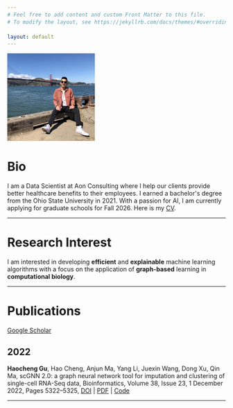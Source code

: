 ```yaml
---
# Feel free to add content and custom Front Matter to this file.
# To modify the layout, see https://jekyllrb.com/docs/themes/#overriding-theme-defaults

layout: default
---
```

<img src="/asset/me/me.jpg" width="40%" />


# Bio

I am a Data Scientist at Aon Consulting where I help our clients provide better healthcare benefits to their employees. I earned a bachelor's degree from the Ohio State University in 2021. With a passion for AI, I am currently applying for graduate schools for Fall 2026. Here is my [CV](/asset/me/Gu_CV_20221206.pdf).

___


# Research Interest

I am interested in developing **efficient** and **explainable** machine learning algorithms with a focus on the application of **graph-based** learning in **computational biology**. 

___


# Publications
[Google Scholar](https://scholar.google.com/citations?user=Oof2O34AAAAJ&hl=en)

## 2022

**Haocheng Gu**, Hao Cheng, Anjun Ma, Yang Li, Juexin Wang, Dong Xu, Qin Ma, scGNN 2.0: a graph neural network tool for imputation and clustering of single-cell RNA-Seq data, Bioinformatics, Volume 38, Issue 23, 1 December 2022, Pages 5322–5325, [DOI](https://doi.org/10.1093/bioinformatics/btac684) | [PDF](https://academic.oup.com/bioinformatics/article-pdf/38/23/5322/47466040/btac684.pdf) | [Code](https://github.com/OSU-BMBL/scGNN2.0)

___
